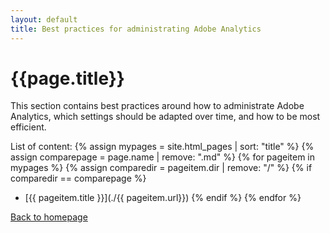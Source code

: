 ```yaml
---
layout: default
title: Best practices for administrating Adobe Analytics
---
```

# {{page.title}}
This section contains best practices around how to administrate Adobe Analytics, which settings should be adapted over time, and how to be most efficient.

List of content:
  {% assign mypages = site.html_pages | sort: "title" %}
  {% assign comparepage = page.name | remove: ".md" %}
    {% for pageitem in mypages %}
    {% assign comparedir = pageitem.dir | remove: "/" %}
    {% if comparedir == comparepage %}
* [{{ pageitem.title }}](./{{ pageitem.url}})
    {% endif %}
  {% endfor %}

[Back to homepage](./index.html)
